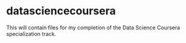datasciencecoursera
===================

This will contain files for my completion of the Data Science Coursera specialization track.
